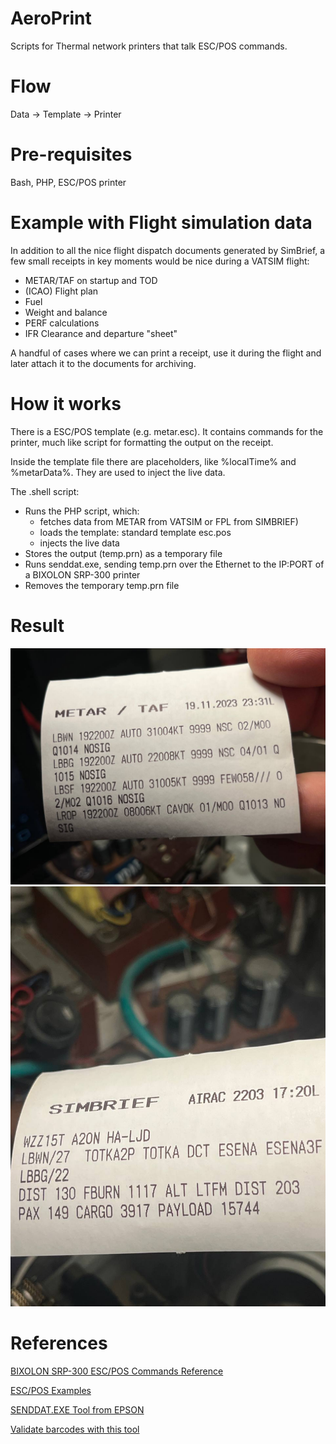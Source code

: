 # AeroPrint
Scripts for Thermal network printers that talk ESC/POS commands.

# Flow

Data &rarr; Template &rarr; Printer

# Pre-requisites
Bash, PHP, ESC/POS printer

# Example with Flight simulation data
In addition to all the nice flight dispatch documents generated by SimBrief, a few small receipts in key moments would be nice during a VATSIM flight:
- METAR/TAF on startup and TOD
- (ICAO) Flight plan
- Fuel
- Weight and balance
- PERF calculations
- IFR Clearance and departure "sheet"

A handful of cases where we can print a receipt, use it during the flight and later attach it to the documents for archiving.

# How it works
There is a ESC/POS template (e.g. metar.esc). It contains commands for the printer, much like script for formatting the output on the receipt.

Inside the template file there are placeholders, like %localTime% and %metarData%. They are used to inject the live data. 

The .shell script:
 - Runs the PHP script, which:
    - fetches data from METAR from VATSIM or FPL from SIMBRIEF)
    - loads the template: standard template esc.pos
    - injects the live data
 - Stores the output (temp.prn) as a temporary file
 - Runs senddat.exe, sending temp.prn over the Ethernet to the IP:PORT of a BIXOLON SRP-300 printer
  - Removes the temporary temp.prn file

# Result
![METAR](/images/metar.jpg "METAR Receipt")
![SIMBRIEF](/images/simbrief.jpg "SIMBRIEF Receipt")


# References
[BIXOLON SRP-300 ESC/POS Commands Reference](https://bixolon.com/_upload/manual/Manual_Command_Thermal_POS_Printer_ENG_V1.00[25].pdf)

[ESC/POS Examples](https://reference.epson-biz.com/modules/ref_escpos/index.php?content_id=272)

[SENDDAT.EXE Tool from EPSON](https://download.epson-biz.com/modules/pos/index.php?page=single_soft&cid=5027&scat=47&pcat=3)

[Validate barcodes with this tool](https://barcode.tec-it.com/de/Code39FullASCII?data=Aa-1234)